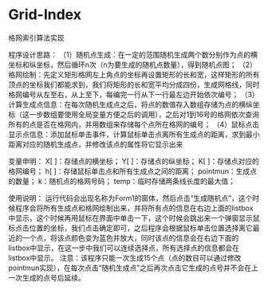 # Grid-Index
格网索引算法实现

程序设计思路：
（1）随机点生成：在一定的范围随机生成两个数分别作为点的横坐标和纵坐标，然后循环n次（n为要生成的随机点数量），得到随机点图；
（2）格网绘制：先定义矩形格网左上角点的坐标再设置矩形的长和宽，这样矩形的所有顶点的坐标我们都能求到，我们将矩形的长和宽平均分成四份，生成网格线，同时格网编号从左至右，从上至下，每编完一行从下一行最左边开始依次编号；
（3）计算生成点信息：在每次随机生成点之后，将点的数值存入数组存储为点的横纵坐标（这一步数组要使用全局变量方便之后的调用），之后对1到16号的格网依次查询所有的点是否在格网内，并用数组来存储每个点所在格网的编号；
（4）鼠标点击显示点信息：添加鼠标单击事件，计算鼠标单击点离所有生成点的距离，求到最小距离对应的随机生成点，并修改该点的属性将它显示出来

变量申明：
X[ ]：存储点的横坐标；
Y[ ]：存储点的纵坐标；
K[ ]：存储点对应的格网编号；
h[ ]：存储鼠标单击点和所有生成点之间的距离；
pointmun：生成点的数量；
k：随机点的格网号码；
temp：临时存储两条线长度的最大值；

使用说明：
运行代码会出现名称为Form1的窗体，然后点击“生成随机点”，这个时候程序会将所有生成点和格网绘制出来，并将所有点的信息在右边上面的listbox中显示，这个时候再用鼠标在界面中单击一下，这个时候会跳出来一个弹窗显示鼠标点击位置的坐标，我们点击确定即可，之后程序会根据鼠标单击位置选择离它最近的一个点，将该点颜色变为蓝色并放大，同时该点的信息会在右边下面的listbox中显示，在这一步中我们可以连续选择点，所有选择点的信息都会在listbox中显示。
注意：该程序只能一次生成15个点（点的数目可以通过修改pointmun实现），在每次点击“随机生成点”之后再次点击它生成的点号并不会在上一次生成的点号后延续。

